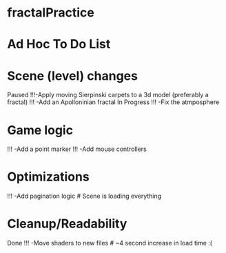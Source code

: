 # fractalPractice

# Ad Hoc To Do List


# Scene (level) changes
Paused !!!-Apply moving Sierpinski carpets to a 3d model (preferably a fractal)
!!! -Add an Apolloninian fractal
In Progress !!! -Fix the atmposphere


# Game logic
!!! -Add a point marker
!!! -Add mouse controllers


# Optimizations
!!! -Add pagination logic			# Scene is loading everything


# Cleanup/Readability
Done !!! -Move shaders to new files		# ~4 second increase in load time :(


